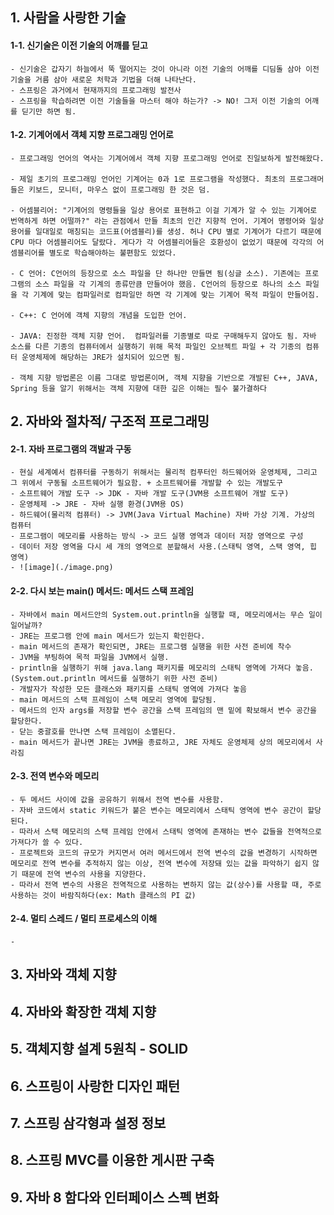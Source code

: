 ## 1. 사람을 사랑한 기술

#### 1-1. 신기술은 이전 기술의 어깨를 딛고

    - 신기술은 갑자기 하늘에서 뚝 떨어지는 것이 아니라 이전 기술의 어깨를 디딤돌 삼아 이전 기술을 거름 삼아 새로운 처학과 기법을 더해 나타난다.
    - 스프링은 과거에서 현재까지의 프로그래밍 발전사
    - 스프링을 학습하려면 이전 기술들을 마스터 해야 하는가? -> NO! 그저 이전 기술의 어깨를 딛기만 하면 됨.

#### 1-2. 기계어에서 객체 지향 프로그래밍 언어로

    - 프로그래밍 언어의 역사는 기계어에서 객체 지향 프로그래밍 언어로 진일보하게 발전해왔다.

    - 제일 초기의 프로그래밍 언어인 기계어는 0과 1로 프로그램을 작성했다. 최초의 프로그래머들은 키보드, 모니터, 마우스 없이 프로그래밍 한 것은 덤.

    - 어셈블리어: "기계어의 명령들을 일상 용어로 표현하고 이걸 기계가 알 수 있는 기계어로 번역하게 하면 어떨까?" 라는 관점에서 만들 최초의 인간 지향적 언어. 기계어 명령어와 일상 용어를 일대일로 매칭되는 코드표(어셈블리)를 생성. 허나 CPU 별로 기계어가 다르기 때문에 CPU 마다 어셈블리어도 달랐다. 게다가 각 어셈블리어들은 호환성이 없었기 때문에 각각의 어셈블리어를 별도로 학습해야하는 불편함도 있었다.

    - C 언어: C언어의 등장으로 소스 파일을 단 하나만 만들면 됨(싱글 소스). 기존에는 프로그램의 소스 파일을 각 기계의 종류만큼 만들어야 했음. C언어의 등장으로 하나의 소스 파일을 각 기계에 맞는 컴파일러로 컴파일만 하면 각 기계에 맞는 기계어 목적 파일이 만들어짐.

    - C++: C 언어에 객체 지향의 개념을 도입한 언어.

    - JAVA: 진정한 객체 지향 언어.  컴파일러를 기종별로 따로 구매해두지 않아도 됨. 자바 소스를 다른 기종의 컴퓨터에서 실행하기 위해 목적 파일인 오브젝트 파일 + 각 기종의 컴퓨터 운영체제에 해당하는 JRE가 설치되어 있으면 됨.

    - 객체 지향 방법론은 이름 그대로 방법론이며, 객체 지향을 기반으로 개발된 C++, JAVA, Spring 등을 알기 위해서는 객체 지향에 대한 깊은 이해는 필수 불가결하다

## 2. 자바와 절차적/ 구조적 프로그래밍

#### 2-1. 자바 프로그램의 객발과 구동

    - 현실 세계예서 컴퓨터를 구동하기 위해서는 물리적 컴푸터인 하드웨어와 운영체제, 그리고 그 위에서 구동될 소프트웨어가 필요함. + 소프트웨어를 개발할 수 있는 개발도구
    - 소프트웨어 개발 도구 -> JDK - 자바 개발 도구(JVM용 소프트웨어 개발 도구)
    - 운영체제 -> JRE - 자바 실행 환경(JVM용 OS)
    - 하드웨어(물리적 컴퓨터) -> JVM(Java Virtual Machine) 자바 가상 기계. 가상의 컴퓨터
    - 프로그램이 메모리를 사용하는 방식 -> 코드 실행 영역과 데이터 저장 영역으로 구성
    - 데이터 저장 영역을 다시 세 개의 영역으로 분할해서 사용.(스태틱 영역, 스택 영역, 힙  영역)
    - ![image](./image.png)

#### 2-2. 다시 보는 main() 메서드: 메서드 스택 프레임

    - 자바에서 main 메서드안의 System.out.println을 실행할 때, 메모리에서는 무슨 일이 일어날까?
    - JRE는 프로그램 안에 main 메서드가 있는지 확인한다.
    - main 메서드의 존재가 확인되면, JRE는 프로그램 실행을 위한 사전 준비에 착수
    - JVM을 부팅하여 목적 파일을 JVM에서 실행.
    - println을 실행하기 위해 java.lang 패키지를 메모리의 스태틱 영역에 가져다 놓음.(System.out.println 메서드를 실행하기 위한 사전 준비)
    - 개발자가 작성한 모든 클래스와 패키지를 스태틱 영역에 가져다 놓음
    - main 메서드의 스택 프레임이 스택 메모리 영역에 할당됨.
    - 메서드의 인자 args를 저장할 변수 공간을 스택 프레임의 맨 밑에 확보해서 변수 공간을 할당한다.
    - 닫는 중괄호를 만나면 스택 프레임이 소멸된다.
    - main 메서드가 끝나면 JRE는 JVM을 종료하고, JRE 자체도 운영체제 상의 메모리에서 사라짐

#### 2-3. 전역 변수와 메모리

    - 두 메서드 사이에 값을 공유하기 위해서 전역 변수를 사용함.
    - 자바 코드에서 static 키워드가 붙은 변수는 메모리에서 스태틱 영역에 변수 공간이 할당된다.
    - 따라서 스택 메모리의 스택 프레임 안에서 스태틱 영역에 존재하는 변수 값들을 전역적으로 가져다가 쓸 수 있다.
    - 프로젝트와 코드의 규모가 커지면서 여러 메서드에서 전역 변수의 값을 변경하기 시작하면 메모리로 전역 변수를 추적하지 않는 이상, 전역 변수에 저장돼 있는 값을 파악하기 쉽지 않기 때문에 전역 변수의 사용을 지양한다.
    - 따라서 전역 변수의 사용은 전역적으로 사용하는 변하지 않는 값(상수)를 사용할 때, 주로 사용하는 것이 바람직하다(ex: Math 클래스의 PI 값)

#### 2-4. 멀티 스레드 / 멀티 프로세스의 이해

    -

## 3. 자바와 객체 지향

## 4. 자바와 확장한 객체 지향

## 5. 객체지향 설계 5원칙 - SOLID

## 6. 스프링이 사랑한 디자인 패턴

## 7. 스프링 삼각형과 설정 정보

## 8. 스프링 MVC를 이용한 게시판 구축

## 9. 자바 8 함다와 인터페이스 스펙 변화
